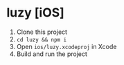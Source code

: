 # luzy [iOS]

1. Clone this project
2. `cd luzy && npm i`
3. Open `ios/luzy.xcodeproj` in Xcode
4. Build and run the project
